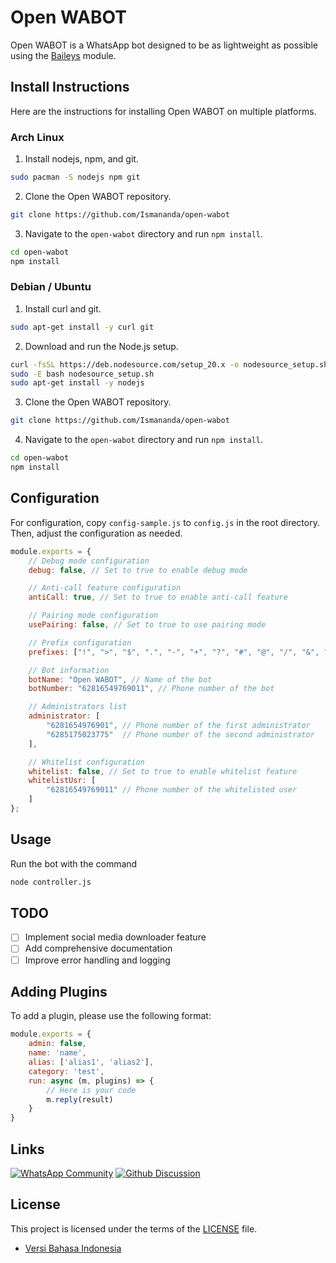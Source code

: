 # Open WABOT

Open WABOT is a WhatsApp bot designed to be as lightweight as possible using the [Baileys](https://github.com/WhiskeySockets/Baileys) module.

## Install Instructions

Here are the instructions for installing Open WABOT on multiple platforms.

### Arch Linux

1. Install nodejs, npm, and git.
```bash
sudo pacman -S nodejs npm git
```

2. Clone the Open WABOT repository.
```bash
git clone https://github.com/Ismananda/open-wabot
```

3. Navigate to the `open-wabot` directory and run `npm install`.
```bash
cd open-wabot
npm install
```

### Debian / Ubuntu

1. Install curl and git.
```bash
sudo apt-get install -y curl git
```

2. Download and run the Node.js setup.
```bash
curl -fsSL https://deb.nodesource.com/setup_20.x -o nodesource_setup.sh
sudo -E bash nodesource_setup.sh
sudo apt-get install -y nodejs
```

3. Clone the Open WABOT repository.
```bash
git clone https://github.com/Ismananda/open-wabot
```

4. Navigate to the `open-wabot` directory and run `npm install`.
```bash
cd open-wabot
npm install
```

## Configuration

For configuration, copy `config-sample.js` to `config.js` in the root directory. Then, adjust the configuration as needed.
```js
module.exports = {
    // Debug mode configuration
    debug: false, // Set to true to enable debug mode

    // Anti-call feature configuration
    antiCall: true, // Set to true to enable anti-call feature

    // Pairing mode configuration
    usePairing: false, // Set to true to use pairing mode

    // Prefix configuration
    prefixes: ["!", ">", "$", ".", "-", "+", "?", "#", "@", "/", "&", ",", "ow!"], // Add the character you want to use as a prefix

    // Bot information
    botName: "Open WABOT", // Name of the bot
    botNumber: "62816549769011", // Phone number of the bot

    // Administrators list
    administrator: [
        "6281654976901", // Phone number of the first administrator
        "6285175023775"  // Phone number of the second administrator
    ],

    // Whitelist configuration
    whitelist: false, // Set to true to enable whitelist feature
    whitelistUsr: [
        "62816549769011" // Phone number of the whitelisted user
    ]
};
```

## Usage

Run the bot with the command
```bash
node controller.js
```

## TODO

- [ ] Implement social media downloader feature
- [ ] Add comprehensive documentation
- [ ] Improve error handling and logging

## Adding Plugins

To add a plugin, please use the following format:

```js
module.exports = {
    admin: false,
    name: 'name',
    alias: ['alias1', 'alias2'],
    category: 'test',
    run: async (m, plugins) => {
        // Here is your code
        m.reply(result)
    }
}
```

## Links

[![WhatsApp Community](https://img.shields.io/badge/community-25D366?style=for-the-badge&logo=whatsapp&logoColor=white)](https://chat.whatsapp.com/IV57VaY23wHLSn0LdOTNmC)
[![Github Discussion](https://img.shields.io/badge/discussion-5F5F5F?style=for-the-badge&logo=github&logoColor=white)](https://github.com/Ismananda/open-wabot/discussions)

## License

This project is licensed under the terms of the [LICENSE](LICENSE) file.

- [Versi Bahasa Indonesia](README_ID.md)